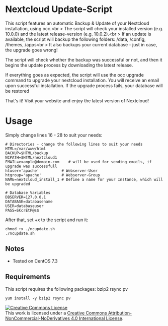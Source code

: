# Nextcloud Update-Script

This script features an automatic Backup & Update of your Nextcloud installation, using occ.<br \>
The script will check your installed version (e.g. 10.0.0) and the latest release-version (e.g. 10.0.2).<br \>
If an update is available, the script will backup the following folders: /data, /config, /themes, /apps<br \>
It also backups your current database - just in case, the upgrade goes wrong!

The script will check whether the backup was successful or not, and then it begins the update process by downloading the latest release.

If everything goes as expected, the script will use the occ upgrade command to upgrade your nextcloud installation.  You will receive an email upon successful installation. If the upgrade process fails, your database will be restored

That's it! Visit your website and enjoy the latest version of Nextcloud!

# Usage
Simply change lines 16 - 28 to suit your needs:
```
# Directories - change the following lines to suit your needs
HTML=/var/www/html
BACKUP=$HTML/backup
NCPATH=$HTML/nextcloud1
EMAIL=example@domain.com	# will be used for sending emails, if upgrade was successfull
htuser='apache'  		 # Webserver-User
htgroup='apache' 		 # Webserver-Group
NAME=nextcloud_install_1 # Define a name for your Instance, which will be upgraded

# Database Variables
DBSERVER=127.0.0.1
DATABASE=databasename
USER=databaseuser
PASS=S€crEtP@s$
```

After that, set +x to the script and run it:
```
chmod +x ./ncupdate.sh
./ncupdate.sh
```

## Notes
* Tested on CentOS 7.3

## Requirements
This script requires the following packages: bzip2 rsync pv

```
yum install -y bzip2 rsync pv
```

<a rel="license" href="http://creativecommons.org/licenses/by-nc-nd/4.0/"><img alt="Creative Commons License" style="border-width:0" src="https://i.creativecommons.org/l/by-nc-nd/4.0/88x31.png" /></a><br />This work is licensed under a <a rel="license" href="http://creativecommons.org/licenses/by-nc-nd/4.0/">Creative Commons Attribution-NonCommercial-NoDerivatives 4.0 International License</a>.
